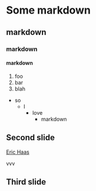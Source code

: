 # Some markdown
## markdown
### markdown
#### markdown

1. foo
1. bar
1. blah

- so
   - I
      - love
         - markdown
 
 >>>
 
## Second slide

[Eric Haas](#.html)

vvv

## Third slide
